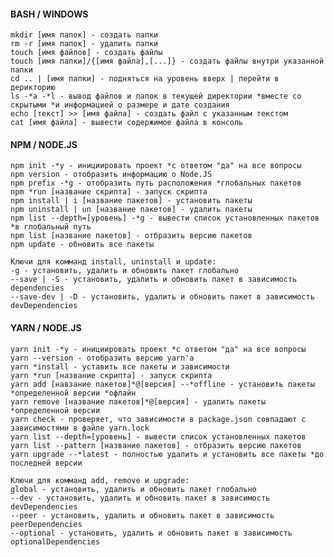 #### BASH / WINDOWS
   
    mkdir [имя папок] - создать папки
    rm -r [имя папок] - удалить папки
    touch [имя файлов] - создать файлы
    touch [имя папки]/{[имя файла],[...]} - создать файлы внутри указанной папки
    cd .. | [имя папки] - подняться на уровень вверх | перейти в дерикторию
    ls -*a -*l - вывод файлов и папок в текущей директории *вместе со скрытыми *и информацией о размере и дате создания
    echo [текст] >> [имя файла] - создать файл с указанным текстом
    cat [имя файла] - вывести содержимое файла в консоль
    
#### NPM / NODE.JS 
    
    npm init -*y - инициировать проект *с ответом "да" на все вопросы
    npm version - отобразить информацию о Node.JS
    npm prefix -*g - отобразить путь расположения *глобальных пакетов
    npm *run [название скрипта] - запуск скрипта
    npm install | i [название пакетов] - установить пакеты
    npm uninstall | un [название пакетов] - удалить пакеты 
    npm list --depth=[уровень] -*g - вывести список установленных пакетов *в глобальный путь 
    npm list [название пакетов] - отбразить версию пакетов 
    npm update - обновить все пакеты
   
    Ключи для комманд install, uninstall и update:
    -g - установить, удалить и обновить пакет глобально
    --save | -S - установить, удалить и обновить пакет в зависимость dependencies
    --save-dev | -D - установить, удалить и обновить пакет в зависимость devDependencies
    
#### YARN / NODE.JS 
    
    yarn init -*y - инициировать проект *с ответом "да" на все вопросы
    yarn --version - отобразить версию yarn'а
    yarn *install - уставить все пакеты и зависимости
    yarn *run [название скрипта] - запуск скрипта
    yarn add [навзание пакетов]*@[версия] --*offline - установить пакеты *определенной версии *офлайн
    yarn remove [название пакетов]*@[версия] - удалить пакеты *определенной версии
    yarn check - проверяет, что зависимости в package.json совпадают с зависимостями в файле yarn.lock
    yarn list --depth=[уровень] - вывести список установленных пакетов
    yarn list --pattern [название пакетов] - отбразить версию пакетов 
    yarn upgrade --*latest - полностью удалить и установить все пакеты *до последней версии
        
    Ключи для комманд add, remove и upgrade:
    global - установить, удалить и обновить пакет глобально
    --dev - установить, удалить и обновить пакет в зависимость devDependencies
    --peer - установить, удалить и обновить пакет в зависимость peerDependencies
    --optional - установить, удалить и обновить пакет в зависимость optionalDependencies
    